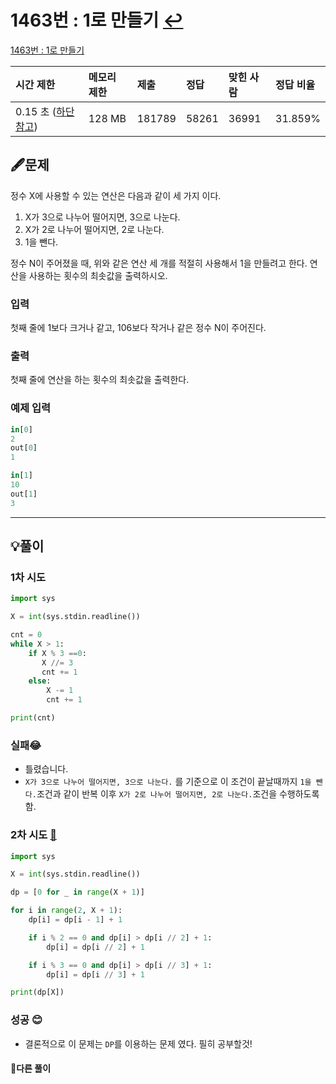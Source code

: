 # 1463번 : 1로 만들기 [↩](../../acmicpc)

[1463번 : 1로 만들기](https://www.acmicpc.net/problem/1463)

| 시간 제한                                                    | 메모리 제한 | 제출   | 정답  | 맞힌 사람 | 정답 비율 |
| :----------------------------------------------------------- | :---------- | :----- | :---- | :-------- | :-------- |
| 0.15 초 ([하단 참고](https://www.acmicpc.net/problem/1463#)) | 128 MB      | 181789 | 58261 | 36991     | 31.859%   |

## 🖋️문제

정수 X에 사용할 수 있는 연산은 다음과 같이 세 가지 이다.

1. X가 3으로 나누어 떨어지면, 3으로 나눈다.
2. X가 2로 나누어 떨어지면, 2로 나눈다.
3. 1을 뺀다.

정수 N이 주어졌을 때, 위와 같은 연산 세 개를 적절히 사용해서 1을 만들려고 한다. 연산을 사용하는 횟수의 최솟값을 출력하시오.

### 입력

첫째 줄에 1보다 크거나 같고, 106보다 작거나 같은 정수 N이 주어진다.

### 출력

첫째 줄에 연산을 하는 횟수의 최솟값을 출력한다.

### 예제 입력

```python
in[0]
2
out[0]
1

in[1]
10
out[1]
3
```

---

## 💡풀이
### 1차 시도

```python
import sys

X = int(sys.stdin.readline())

cnt = 0
while X > 1:
    if X % 3 ==0:
       X //= 3
       cnt += 1
    else:
        X -= 1
        cnt += 1

print(cnt)
```
### 실패😂
* 틀렸습니다. 
* `X가 3으로 나누어 떨어지면, 3으로 나눈다.` 를 기준으로 이 조건이 끝날때까지 `1을 뺀다.`조건과 같이 반복 이후 `X가 2로 나누어 떨어지면, 2로 나눈다.`조건을 수행하도록 함.

### 2차 시도 [🔗](https://infinitt.tistory.com/247)

```python
import sys

X = int(sys.stdin.readline())

dp = [0 for _ in range(X + 1)]

for i in range(2, X + 1):
    dp[i] = dp[i - 1] + 1

    if i % 2 == 0 and dp[i] > dp[i // 2] + 1:
        dp[i] = dp[i // 2] + 1

    if i % 3 == 0 and dp[i] > dp[i // 3] + 1:
        dp[i] = dp[i // 3] + 1

print(dp[X])
```

### 성공 😊
* 결론적으로 이 문제는 `DP`를 이용하는 문제 였다. 필히 공부할것!



#### 🤝다른 풀이

